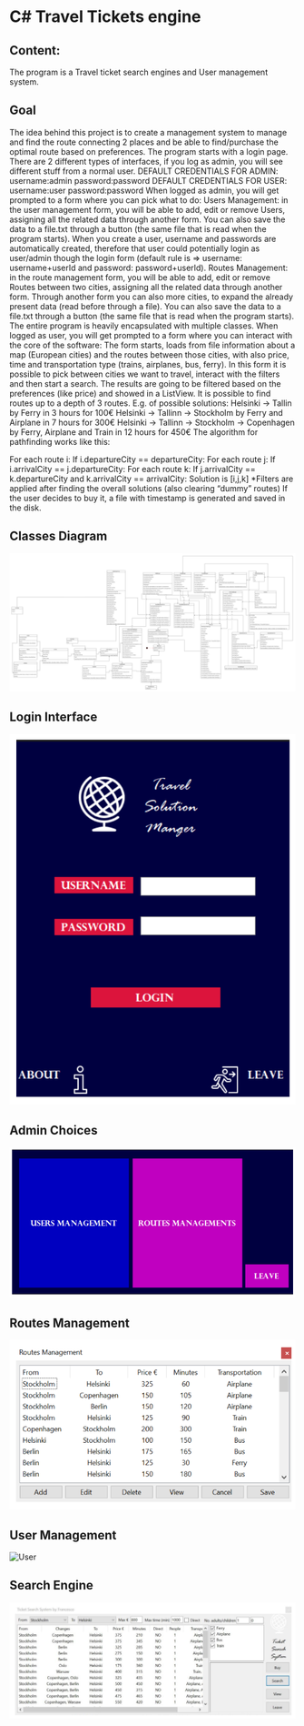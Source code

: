 # C# Travel Tickets engine

## Content:
The program is a Travel ticket search engines and User management system.

## Goal
The idea behind this project is to create a management system to manage and find the route connecting 2 places and be able to find/purchase the optimal route based on preferences.
The program starts with a login page. There are 2 different types of interfaces, if you log as admin, you will see different stuff from a normal user.
DEFAULT CREDENTIALS FOR ADMIN: username:admin password:password
DEFAULT CREDENTIALS FOR USER: username:user password:password
When logged as admin, you will get prompted to a form where you can pick what to do:
Users Management: in the user management form, you will be able to add, edit or remove Users, assigning all the related data through another form. You can also save the data to a file.txt through a button (the same file that is read when the program starts). When you create a user, username and passwords are automatically created, therefore that user could potentially login as user/admin though the login form (default rule is => username: username+userId and password: password+userId).
Routes Management: in the route management form, you will be able to add, edit or remove Routes between two cities, assigning all the related data through another form. Through another form you can also more cities, to expand the already present data (read before through a file). You can also save the data to a file.txt through a button (the same file that is read when the program starts). 
The entire program is heavily encapsulated with multiple classes.
When logged as user, you will get prompted to a form where you can interact with the core of the software:
The form starts, loads from file information about a map (European cities) and the routes between those cities, with also price, time and transportation type (trains, airplanes, bus, ferry).
In this form it is possible to pick between cities we want to travel, interact with the filters and then start a search. The results are going to be filtered based on the preferences (like price) and showed in a ListView. It is possible to find routes up to a depth of 3 routes. E.g. of possible solutions:
Helsinki -> Tallin by Ferry in 3 hours for 100€
Helsinki -> Tallinn -> Stockholm by Ferry and Airplane in 7 hours for 300€
Helsinki -> Tallinn -> Stockholm -> Copenhagen by Ferry, Airplane and Train in 12 hours for 450€
The algorithm for pathfinding works like this:

For each route i:
If i.departureCity == departureCity:
For each route j:
			If i.arrivalCity == j.departureCity:
For each route k:
					If j.arrivalCity == k.departureCity and k.arrivalCity == arrivalCity:
						Solution is [i,j,k]
*Filters are applied after finding the overall solutions (also clearing “dummy” routes)
If the user decides to buy it, a file with timestamp is generated and saved in the disk.

## Classes Diagram
![Diagram](/UML.png)
## Login Interface
![Login](/login.png)
## Admin Choices
![Admin](/admin.png)
## Routes Management
![Routes](/routes.png)
## User Management
![User](/user.png)
## Search Engine
![Search](/search.png)
